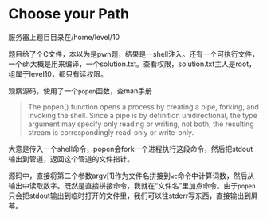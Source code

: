# Choose your Path

服务器上题目目录在/home/level/10

题目给了个C文件，本以为是pwn题，结果是一shell注入。还有一个可执行文件，一个sh大概是用来编译，一个solution.txt。查看权限，solution.txt主人是root，组属于level10，都只有读权限。

观察源码，使用了一个`popen`函数，查man手册

> The popen() function opens a process by creating a pipe, forking, and invoking the shell. Since a pipe is by definition unidirectional, the type argument may specify only reading or writing, not both; the resulting stream is correspondingly read-only or write-only.

大意是传入一个shell命令，popen会fork一个进程执行这段命令，然后把stdout输出到管道，返回这个管道的文件指针。

源码中，直接将第二个参数argv[1]作为文件名拼接到`wc`命令中计算词数，然后从输出中读取数字。既然是直接拼接命令，我就在“文件名”里加点命令。由于`popen`只会把stdout输出到临时打开的文件里，我们可以往stderr写东西，直接输出到屏幕。

